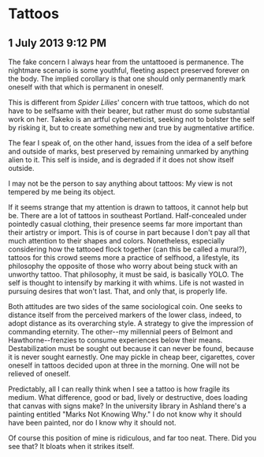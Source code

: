 # Tattoos
## 1 July 2013 9:12 PM

The fake concern I always hear from the untattooed is permanence. The nightmare scenario is some youthful, fleeting aspect preserved forever on the body. The implied corollary is that one should only permanently mark oneself with that which is permanent in oneself.

This is different from _Spider Lilies_' concern with true tattoos, which do not have to be selfsame with their bearer, but rather must do some substantial work on her. Takeko is an artful cyberneticist, seeking not to bolster the self by risking it, but to create something new and true by augmentative artifice.

The fear I speak of, on the other hand, issues from the idea of a self before and outside of marks, best preserved by remaining unmarked by anything alien to it. This self is inside, and is degraded if it does not show itself outside.

I may not be the person to say anything about tattoos: My view is not tempered by me being its object.

If it seems strange that my attention is drawn to tattoos, it cannot help but be. There are a lot of tattoos in southeast Portland. Half-concealed under pointedly casual clothing, their presence seems far more important than their artistry or import. This is of course in part because I don't pay all that much attention to their shapes and colors. Nonetheless, especially considering how the tattooed flock together (can this be called a mural?), tattoos for this crowd seems more a practice of selfhood, a lifestyle, its philosophy the opposite of those who worry about being stuck with an unworthy tattoo. That philosophy, it must be said, is basically YOLO. The self is thought to intensify by marking it with whims. Life is not wasted in pursuing desires that won't last. That, and only that, is properly life.

Both attitudes are two sides of the same sociological coin. One seeks to distance itself from the perceived markers of the lower class, indeed, to adopt distance as its overarching style. A strategy to give the impression of commanding eternity. The other--my millennial peers of Belmont and Hawthorne--frenzies to consume experiences below their means. Destabilization must be sought out because it can never be found, because it is never sought earnestly. One may pickle in cheap beer, cigarettes, cover oneself in tattoos decided upon at three in the morning. One will not be relieved of oneself.

Predictably, all I can really think when I see a tattoo is how fragile its medium. What difference, good or bad, lively or destructive, does loading that canvas with signs make? In the university library in Ashland there's a painting entitled "Marks Not Knowing Why." I do not know why it should have been painted, nor do I know why it should not.

Of course this position of mine is ridiculous, and far too neat. There. Did you see that? It bloats when it strikes itself.